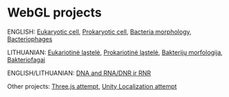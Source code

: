 # WebGL projects

ENGLISH:
[Eukaryotic cell](https://skimmeds.github.io/unity-webgl/eukaryotic-cell), 
[Prokaryotic cell](https://skimmeds.github.io/unity-webgl/prokaryotic-cell), 
[Bacteria morphology](https://skimmeds.github.io/unity-webgl/bacteria-structures), 
[Bacteriophages](https://skimmeds.github.io/unity-webgl/bacteriophages)


LITHUANIAN:
[Eukariotinė ląstelė](https://skimmeds.github.io/unity-webgl/eukariotine-lastele), 
[Prokariotinė ląstelė](https://skimmeds.github.io/unity-webgl/prokariotine-lastele), 
[Bakterijų morfologija](https://skimmeds.github.io/unity-webgl/bakteriju-strukturos), 
[Bakteriofagai](https://skimmeds.github.io/unity-webgl/bakteriofagai)


ENGLISH/LITHUANIAN:
[DNA and RNA/DNR ir RNR](https://skimmeds.github.io/unity-webgl/DNR)

Other projects:
[Three.js attempt](https://skimmeds.github.io/unity-webgl/THREE-prokaryotic/index.html), 
[Unity Localization attempt](https://skimmeds.github.io/unity-webgl/prokaryote-localization)
